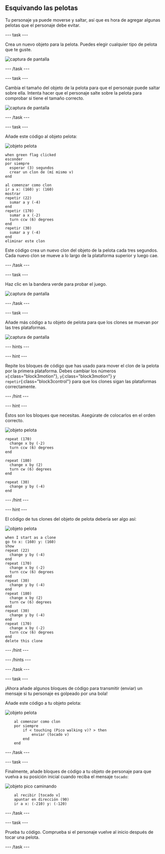 ## Esquivando las pelotas

Tu personaje ya puede moverse y saltar, así que es hora de agregar algunas pelotas que el personaje debe evitar.

--- task ---

Crea un nuevo objeto para la pelota. Puedes elegir cualquier tipo de pelota que te guste.

![captura de pantalla](images/dodge-balls.png)

--- /task ---

--- task ---

Cambia el tamaño del objeto de la pelota para que el personaje puede saltar sobre ella. Intenta hacer que el personaje salte sobre la pelota para comprobar si tiene el tamaño correcto.

![captura de pantalla](images/dodge-ball-resize.png)

--- /task ---

--- task ---

Añade este código al objeto pelota:

![objeto pelota](images/ball_sprite.png)

```blocks3
when green flag clicked
esconder
por siempre 
  esperar (3) segundos
  crear un clon de (mí mismo v)
end
```

```blocks3
al comenzar como clon
ir a x: (160) y: (160)
mostrar
repetir (22) 
  sumar a y (-4)
end
repetir (170) 
  sumar a x (-2)
  turn ccw (6) degrees
end
repetir (30) 
  sumar a y (-4)
end
eliminar este clon
```

Este código crea un nuevo clon del objeto de la pelota cada tres segundos. Cada nuevo clon se mueve a lo largo de la plataforma superior y luego cae.

--- /task ---

--- task ---

Haz clic en la bandera verde para probar el juego.

![captura de pantalla](images/dodge-ball-test.png)

--- /task ---

--- task ---

Añade más código a tu objeto de pelota para que los clones se muevan por las tres plataformas.

![captura de pantalla](images/dodge-ball-more-motion.png)

--- hints ---


--- hint ---

Repite los bloques de código que has usado para mover el clon de la pelota por la primera plataforma. Debes cambiar los números `x`{:class="block3motion"}, `y`{:class="block3motion"} y `repetir`{:class="block3control"} para que los clones sigan las plataformas correctamente.

--- /hint ---

--- hint ---

Éstos son los bloques que necesitas. Asegúrate de colocarlos en el orden correcto.

![objeto pelota](images/ball_sprite.png)

```blocks3
repeat (170) 
  change x by (-2)
  turn ccw (6) degrees
end

repeat (180) 
  change x by (2)
  turn cw (6) degrees
end

repeat (30) 
  change y by (-4)
end
```

--- /hint ---

--- hint ---

El código de tus clones del objeto de pelota debería ser algo así:

![objeto pelota](images/ball_sprite.png)

```blocks3
when I start as a clone
go to x: (160) y: (160)
show
repeat (22) 
  change y by (-4)
end
repeat (170) 
  change x by (-2)
  turn ccw (6) degrees
end
repeat (30) 
  change y by (-4)
end
repeat (180) 
  change x by (2)
  turn cw (6) degrees
end
repeat (30) 
  change y by (-4)
end
repeat (170) 
  change x by (-2)
  turn ccw (6) degrees
end
delete this clone
```

--- /hint ---

--- /hints ---

--- /task ---

--- task ---

¡Ahora añade algunos bloques de código para transmitir (enviar) un mensaje si tu personaje es golpeado por una bola!

Añade este código a tu objeto pelota:

![objeto pelota](images/ball_sprite.png)

```blocks3
    al comenzar como clon
    por siempre
        if < touching (Pico walking v)? > then
            enviar (tocado v)
        end
    end
```

--- /task ---

--- task ---

Finalmente, añade bloques de código a tu objeto de personaje para que vuelva a su posición inicial cuando reciba el mensaje `tocado`:

![objeto pico caminando](images/pico_walking_sprite.png)

```blocks3
    al recibir [tocado v]
    apuntar en dirección (90)
    ir a x: (-210) y: (-120)
```

--- /task ---

--- task ---

Prueba tu código. Comprueba si el personaje vuelve al inicio después de tocar una pelota.

--- /task ---